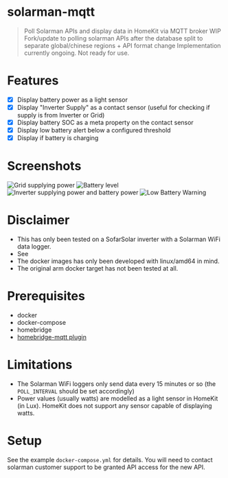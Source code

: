 # solarman-mqtt
> Poll Solarman APIs and display data in HomeKit via MQTT broker
> WIP Fork/update to polling solarman APIs after the database split to separate global/chinese regions + API format change
> Implementation currently ongoing. Not ready for use.


# Features
- [x] Display battery power as a light sensor
- [x] Display "Inverter Supply" as a contact sensor (useful for checking if supply is from Inverter or Grid)
- [x] Display battery SOC as a meta property on the contact sensor
- [x] Display low battery alert below a configured threshold
- [x] Display if battery is charging

# Screenshots
![Grid supplying power](./docs/images/1.PNG)
![Battery level](./docs/images/2.PNG)
![Inverter supplying power and battery power](./docs/images/3.PNG)
![Low Battery Warning](./docs/images/4.PNG)

# Disclaimer
- This has only been tested on a SofarSolar inverter with a Solarman WiFi data logger.
- See
- The docker images has only been developed with linux/amd64 in mind.
- The original arm docker target has not been tested at all.

# Prerequisites
- docker
- docker-compose
- homebridge
- [homebridge-mqtt plugin](https://github.com/cflurin/homebridge-mqtt)

# Limitations
- The Solarman WiFi loggers only send data every 15 minutes or so (the `POLL_INTERVAL` should be set accordingly)
- Power values (usually watts) are modelled as a light sensor in HomeKit (in Lux). HomeKit does not support any sensor capable of displaying watts.

# Setup
See the example `docker-compose.yml` for details. You will need to contact solarman customer support to be granted API access for the new API.
